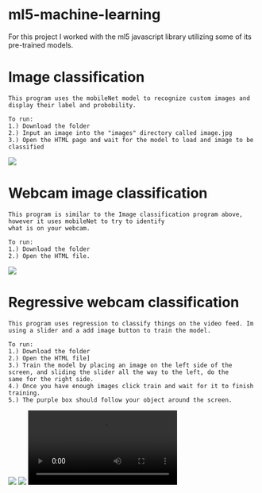 # ml5-machine-learning
For this project I worked with the ml5 javascript library utilizing some of its pre-trained models.
# Image classification
```
This program uses the mobileNet model to recognize custom images and display their label and probobility.

To run:
1.) Download the folder
2.) Input an image into the "images" directory called image.jpg
3.) Open the HTML page and wait for the model to load and image to be classified
```
![](https://i.gyazo.com/366e563e8ee9b15b0b82c540b90e2bf7.jpg)

# Webcam image classification
```
This program is similar to the Image classification program above, however it uses mobileNet to try to identify 
what is on your webcam.

To run:
1.) Download the folder
2.) Open the HTML file.
```
![](https://i.gyazo.com/b1516303b2962d773f05970e90831795.png)

# Regressive webcam classification
```
This program uses regression to classify things on the video feed. Im using a slider and a add image button to train the model.

To run:
1.) Download the folder
2.) Open the HTML file]
3.) Train the model by placing an image on the left side of the screen, and sliding the slider all the way to the left, do the 
same for the right side.
4.) Once you have enough images click train and wait for it to finish training. 
5.) The purple box should follow your object around the screen.
```
![](https://i.gyazo.com/aa4d5955451bd4943bba8448cec0fbdd.png)
![](https://i.gyazo.com/aa0a8350672dd502314a91162a8fad72.png)
![](https://i.gyazo.com/187c1759b1e2ad97067aca09f0a05e9c.mp4)
